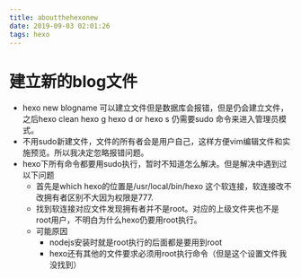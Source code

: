 ```yaml
---
title: aboutthehexonew
date: 2019-09-03 02:01:26
tags: hexo
---
```


# 建立新的blog文件

- hexo new blogname	可以建立文件但是数据库会报错，但是仍会建立文件，之后hexo clean	hexo g hexo d or hexo s 仍需要sudo 命令来进入管理员模式。
- 不用sudo新建文件，文件的所有者会是用户自己，这样方便vim编辑文件和实施预览。所以我决定忽略报错问题。
- hexo下所有命令都要用sudo执行，暂时不知道怎么解决。但是解决中遇到过以下问题
	- 首先是which hexo的位置是/usr/local/bin/hexo 这个软连接，软连接改不改拥有者区别不大因为权限是777.
	- 找到软连接对应文件发现拥有者并不是root。对应的上级文件夹也不是root用户，不明白为什么hexo仍要用root执行。
	- 可能原因
		- nodejs安装时就是root执行的后面都是要用到root
		- hexo还有其他的文件要求必须用root执行命令（但是这个设置文件我没找到）
